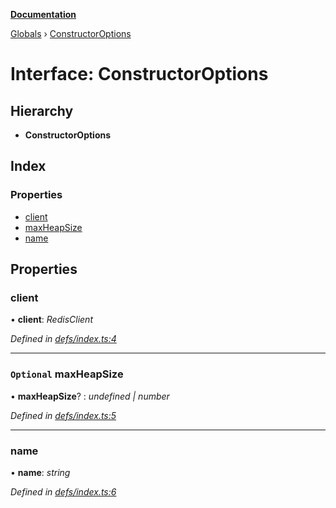 **[Documentation](../README.md)**

[Globals](../README.md) › [ConstructorOptions](constructoroptions.md)

# Interface: ConstructorOptions

## Hierarchy

* **ConstructorOptions**

## Index

### Properties

* [client](constructoroptions.md#client)
* [maxHeapSize](constructoroptions.md#optional-maxheapsize)
* [name](constructoroptions.md#name)

## Properties

###  client

• **client**: *RedisClient*

*Defined in [defs/index.ts:4](https://github.com/badbatch/cachemap/blob/cb2a149/packages/redis/src/defs/index.ts#L4)*

___

### `Optional` maxHeapSize

• **maxHeapSize**? : *undefined | number*

*Defined in [defs/index.ts:5](https://github.com/badbatch/cachemap/blob/cb2a149/packages/redis/src/defs/index.ts#L5)*

___

###  name

• **name**: *string*

*Defined in [defs/index.ts:6](https://github.com/badbatch/cachemap/blob/cb2a149/packages/redis/src/defs/index.ts#L6)*